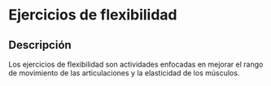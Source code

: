 # Ejercicios de flexibilidad

## Descripción
Los ejercicios de flexibilidad son actividades enfocadas en mejorar el rango de movimiento de las articulaciones y la elasticidad de los músculos.
